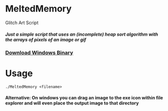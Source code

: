 # MeltedMemory
Glitch Art Script

##### Just a simple script that uses an (incomplete) heap sort algorithm with the arrays of pixels of an image or gif

### [Download Windows Binary](https://github.com/Sphinxlike-AKA-Uni/MeltedMemory/releases/)


# Usage
```
./MeltedMemory <filename>
```
#### Alternative: On windows you can drag an image to the exe icon within file explorer and will even place the output image to that directory
